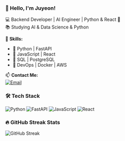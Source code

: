 ### 👋 Hello, I'm Juyeon!

💻 Backend Developer | AI Engineer | Python & React 🚀  
📚 Studying AI & Data Science & Python

🌟 **Skills:**  
- 🔹 Python | FastAPI  
- 🔹 JavaScript | React  
- 🔹 SQL | PostgreSQL 
- 🔹 DevOps | Docker | AWS  

📫 **Contact Me:**  
[![Email](https://img.shields.io/badge/Email-zoe4121@naver.com-red?style=flat-square&logo=gmail)](mailto:zoe4121@naver.com)

### 🛠 Tech Stack
![Python](https://img.shields.io/badge/Python-3776AB?style=flat&logo=python&logoColor=white)
![FastAPI](https://img.shields.io/badge/FastAPI-009688?style=flat&logo=fastapi&logoColor=white)
![JavaScript](https://img.shields.io/badge/JavaScript-F7DF1E?style=flat&logo=javascript&logoColor=black)
![React](https://img.shields.io/badge/React-61DAFB?style=flat&logo=react&logoColor=black)

### 🔥 GitHub Streak Stats
![GitHub Streak](https://github-readme-streak-stats.herokuapp.com/?user=Yun-JuYeon&theme=dark)




